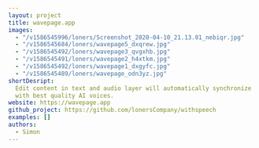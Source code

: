 ```yaml
---
layout: project
title: wavepage.app
images:
  - "/v1586545996/loners/Screenshot_2020-04-10_21.13.01_nebiqr.jpg"
  - "/v1586545684/loners/wavepage5_dxqrew.jpg"
  - "/v1586545492/loners/wavepage3_qvgxhb.jpg"
  - "/v1586545491/loners/wavepage2_h4xtkm.jpg"
  - "/v1586545492/loners/wavepage1_dxgyfc.jpg"
  - "/v1586545489/loners/wavepage_odn3yz.jpg"
shortDesript:
  Edit content in text and audio layer will automatically synchronize
  with best quality AI voices.
website: https://wavepage.app
github_project: https://github.com/lonersCompany/withspeech
examples: []
authors:
  - Simon
---
```

